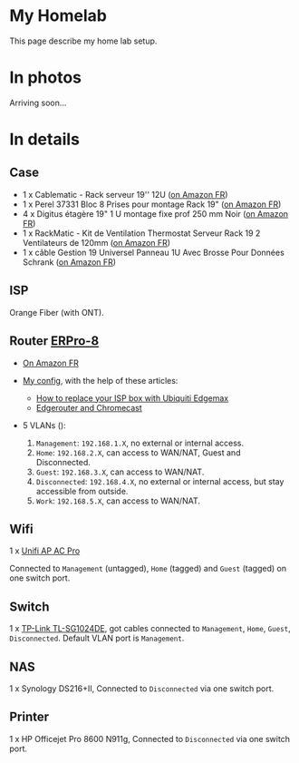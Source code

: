 # My Homelab

This page describe my home lab setup.

# In photos

Arriving soon…


# In details

## Case

* 1 x Cablematic - Rack serveur 19'' 12U ([on Amazon FR](https://www.amazon.fr/gp/product/B00IHWOZOA/))
* 1 x Perel 37331 Bloc 8 Prises pour montage Rack 19" ([on Amazon FR](https://www.amazon.fr/gp/product/B00GMPRIAW/))
* 4 x Digitus étagère 19" 1 U montage fixe prof 250 mm Noir ([on Amazon FR](https://www.amazon.fr/gp/product/B002KTE870/))
* 1 x RackMatic - Kit de Ventilation Thermostat Serveur Rack 19 2 Ventilateurs de 120mm ([on Amazon FR](https://www.amazon.fr/gp/product/B01M1V0HRA/))
* 1 x câble Gestion 19 Universel Panneau 1U Avec Brosse Pour Données Schrank ([on Amazon FR](https://www.amazon.fr/gp/product/B004HTHL20/))

## ISP

Orange Fiber (with ONT).


## Router [ERPro-8](https://www.ubnt.com/edgemax/edgerouter-pro/)

* [On Amazon FR](https://www.amazon.fr/gp/product/B00IA5J8M8/)
* [My config](src/config.boot), with the help of these articles:
    * [How to replace your ISP box with Ubiquiti Edgemax](https://lafibre.info/remplacer-livebox/en-cours-remplacer-sa-livebox-par-un-routeur-ubiquiti-edgemax/msg428992/#msg428992)
    * [Edgerouter and Chromecast](https://www.cron.dk/edgerouter-and-chromecast/)

* 5 VLANs ():
    1. `Management`: `192.168.1.X`, no external or internal access.
    1. `Home`: `192.168.2.X`, can access to WAN/NAT, Guest and Disconnected.
    1. `Guest`: `192.168.3.X`, can access to WAN/NAT.
    1. `Disconnected`: `192.168.4.X`, no external or internal access, but stay accessible from outside.
    1. `Work`: `192.168.5.X`, can access to WAN/NAT.


## Wifi

1 x [Unifi AP AC Pro](https://www.ubnt.com/unifi/unifi-ap-ac-pro/)

Connected to `Management` (untagged), `Home` (tagged) and `Guest` (tagged) on one switch port.


## Switch

1 x [TP-Link TL-SG1024DE](https://www.tp-link.com/us/products/details/TL-SG1024DE.html), got cables connected to `Management`, `Home`, `Guest`, `Disconnected`. Default VLAN port is `Management`.


## NAS

1 x Synology DS216+II, Connected to `Disconnected` via one switch port.


## Printer

1 x HP Officejet Pro 8600 N911g, Connected to `Disconnected` via one switch port.
